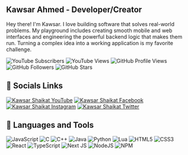 ## Kawsar Ahmed - Developer/Creator
Hey there! I'm Kawsar. I love building software that solves real-world problems. My playground includes creating smooth mobile and web interfaces and engineering the powerful backend logic that makes them run. Turning a complex idea into a working application is my favorite challenge.

<p align="left">
  <img src="https://custom-icon-badges.demolab.com/youtube/channel/subscribers/UCaWmfSoM3C7Bsthzc0tCt0Q?color=%23E05D44&label=YouTube%20Subscribers&logo=video&logoColor=white&style=flat-square&labelColor=CE4630" alt="YouTube Subscribers" />
  <img src="https://custom-icon-badges.demolab.com/youtube/channel/views/UCaWmfSoM3C7Bsthzc0tCt0Q?color=%23E1AD0E&label=YouTube%20Views&logo=eye&logoColor=white&style=flat-square&labelColor=C79600" alt="YouTube Views" />
  <img src="https://komarev.com/ghpvc/?username=kawsarcodes&style=flat-square&color=10b981&label=GitHub%20Profile%20Views" alt="GitHub Profile Views" />
  <img src="https://custom-icon-badges.demolab.com/github/followers/kawsarcodes?color=236ad3&labelColor=1155ba&style=flat-square&logo=person-add&label=GitHub%20Followers&logoColor=white" alt="GitHub Followers" />
  <img src="https://custom-icon-badges.demolab.com/github/stars/prognerds?color=55960c&style=flat-square&labelColor=488207&logo=star&label=GitHub%20Stars" alt="GitHub Stars" />
</p>

##  🔗 Socials Links
[![Kawsar Shaikat YouTube](https://img.shields.io/badge/YouTube-Kawsar%20Codes-red?style=flat-square&logo=youtube&logoColor=white)](https://www.youtube.com/channel/UCaWmfSoM3C7Bsthzc0tCt0Q)
 [![Kawsar Shaikat Facebook](https://img.shields.io/badge/Facebook-Kawsar%20Ahmed-blue?style=flat-square&logo=facebook&logoColor=white)](https://www.facebook.com/kawsarshaikat) [![Kawsar Shaikat Instagram](https://img.shields.io/badge/Instagram-Kawsar%20Ahmed-pink?style=flat-square&logo=instagram&logoColor=white)](https://www.instagram.com/kawsarshaikat) [![Kawsar Shaikat Twitter](https://img.shields.io/badge/Twitter-Kawsar%20Ahmed-lightblue?style=flat-square&logo=x&logoColor=white)](https://twitter.com/kawsarshaikat)

## 🧰 Languages and Tools
![JavaScript](https://img.shields.io/badge/javascript-%23323330.svg?style=flat-square&logo=javascript&logoColor=%23F7DF1E) ![C](https://img.shields.io/badge/c-%2300599C.svg?style=flat-square&logo=c&logoColor=white) ![C++](https://img.shields.io/badge/c++-%2300599C.svg?style=flat-square&logo=c%2B%2B&logoColor=white) ![Java](https://img.shields.io/badge/java-%23ED8B00.svg?style=flat-square&logo=openjdk&logoColor=white)  ![Python](https://img.shields.io/badge/python-3670A0?style=flat-square&logo=python&logoColor=ffdd54) ![Lua](https://img.shields.io/badge/lua-%232C2D72.svg?style=flat-square&logo=lua&logoColor=white) ![HTML5](https://img.shields.io/badge/html5-%23E34F26.svg?style=flat-square&logo=html5&logoColor=white) ![CSS3](https://img.shields.io/badge/css3-%231572B6.svg?style=flat-square&logo=css3&logoColor=white) ![React](https://img.shields.io/badge/react-%2320232a.svg?style=flat-square&logo=react&logoColor=%2361DAFB) ![TypeScript](https://img.shields.io/badge/typescript-%23007ACC.svg?style=flat-square&logo=typescript&logoColor=white) ![Next JS](https://img.shields.io/badge/Next-black?style=flat-square&logo=next.js&logoColor=white) ![NodeJS](https://img.shields.io/badge/node.js-6DA55F?style=flat-square&logo=node.js&logoColor=white) ![NPM](https://img.shields.io/badge/NPM-%23CB3837.svg?style=flat-square&logo=npm&logoColor=white)

